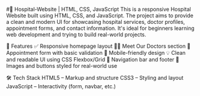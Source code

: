 #🏥 Hospital-Website | HTML, CSS, JavaScript
 This is a responsive Hospital Website built using HTML, CSS, and JavaScript. The project aims to provide a clean and modern UI for showcasing hospital services, doctor profiles, appointment forms, and contact information. It's ideal for beginners learning web development and trying to build real-world projects.

🚀 Features
   ✅ Responsive homepage layout
  👨‍⚕️ Meet Our Doctors section
  📝 Appointment form with basic validation
  📱 Mobile-friendly design
  💡 Clean and readable UI using CSS Flexbox/Grid
  🔔 Navigation bar and footer
  📸 Images and buttons styled for real-world use

🛠️ Tech Stack
   HTML5 – Markup and structure
   CSS3 – Styling and layout
   JavaScript – Interactivity (form, navbar, etc.) 
